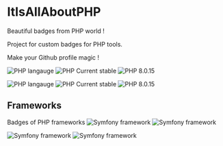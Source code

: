 # ItIsAllAboutPHP
Beautiful badges from PHP world ! 

Project for custom badges for PHP tools. 

Make your Github profile magic !

![PHP langauge](https://img.shields.io/badge/PHP-Language-blue?color=gray&labelColor=4F5B93) 
![PHP Current stable](https://img.shields.io/badge/PHP%208.1.2-Language-blue?color=gray&labelColor=4F5B93) 
![PHP 8.0.15](https://img.shields.io/badge/PHP%208.0.15-Language-blue?color=gray&labelColor=4F5B93) 

![PHP langauge](https://img.shields.io/badge/PHP-Language-blue?color=gray&labelColor=4F5B93&style=for-the-badge) 
![PHP Current stable](https://img.shields.io/badge/PHP%208.1.2-Language-blue?color=gray&labelColor=4F5B93&style=for-the-badge) 
![PHP 8.0.15](https://img.shields.io/badge/PHP%208.0.15-Language-blue?color=gray&labelColor=4F5B93&style=for-the-badge) 

## Frameworks
Badges of PHP frameworks
![Symfony framework](https://img.shields.io/badge/Symfony-Framework-blue?color=blue&labelColor=black&logo=symfony)
![Symfony framework](https://img.shields.io/badge/Symfony-Framework-blue?color=blue&labelColor=black&logo=symfony&style=for-the-badge)

![Symfony framework](https://img.shields.io/badge/Symfony-blue?color=blue&labelColor=black&logo=symfony&style=for-the-badge)
![Symfony framework](https://img.shields.io/badge/Symfony-blue?color=blue&labelColor=black&logo=symfony)